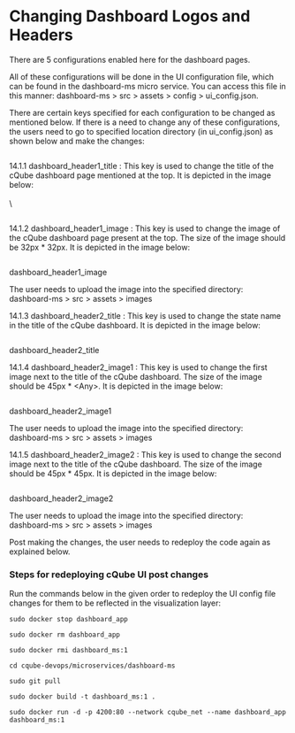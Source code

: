 # Changing Dashboard Logos and Headers

There are 5 configurations enabled here for the dashboard pages.

All of these configurations will be done in the UI configuration file, which can be found in the dashboard-ms micro service. You can access this file in this manner: dashboard-ms > src > assets > config > ui\_config.json.

There are certain keys specified for each configuration to be changed as mentioned below. If there is a need to change any of these configurations, the users need to go to specified location directory (in ui\_config.json) as shown below and make the changes:

<figure><img src="https://lh3.googleusercontent.com/_gYxo1u9p6K9Uj-ZH5m6Z_r-ce8LqQKxNwfcNvEV3Mtzi_ZtKXpm2aPnCX8_hLdzs9xefdA0oHXMCK3GzswVFbyBURAAKloZrIKCqOSYz4e4bc3EO0Y2fhoMsL6pRgBnkW7QBHcdNvs2mUzWTiq2xHI" alt=""><figcaption></figcaption></figure>

14.1.1 dashboard\_header1\_title : This key is used to change the title of the cQube dashboard page mentioned at the top. It is depicted in the image below:\
\
\


<figure><img src="https://lh3.googleusercontent.com/nu_iNLhRlzTrs-y-J68fA58q70F7QKCp_xYx82n6F58mVd8uHd6aEWVVma1O-F8k2ZBxSCq35mqDyTf3HGrcr_UJgBaKNv2tdDjLDW6DAnVSBKVlmEDhY_nxJtL74yw0O_wpiJDvozDeuMjR6EihUII" alt=""><figcaption></figcaption></figure>

14.1.2 dashboard\_header1\_image : This key is used to change the image of the cQube dashboard page present at the top. The size of the image should be 32px \* 32px. It is depicted in the image below:

<figure><img src="https://lh6.googleusercontent.com/k3bBGSRqUENx7BamyiI34iyzPqEozqlBSmR6OaQz-trP-uHXi-uEe3Sv6EmzVQCHtzuJCV5TcJC-g8CuUXR89IT2EYcsVce1PkQnEyF8lJx7J6jNcqiCAxXKtjnGp6i6xKzriC-ki3eHXXAI3gUVG88" alt=""><figcaption></figcaption></figure>

dashboard\_header1\_image

The user needs to upload the image into the specified directory: dashboard-ms > src > assets > images

14.1.3 dashboard\_header2\_title : This key is used to change the state name in the title of the cQube dashboard. It is depicted in the image below:

<figure><img src="https://lh5.googleusercontent.com/tY6b_hG_faCC3BpzMCeMk3alzSWg12lJ4ULJWGUA3G2exIAdbpR9uxYoMAL6MuiK3Gkp2w-q7Y1T1I-A0-lwkJlSnY-n1X8JBokhzo_QuWZUUMkRsCy8jCGw5TNt36udpe87yp8bBvi3HZcDowWLLY8" alt=""><figcaption></figcaption></figure>

dashboard\_header2\_title

14.1.4 dashboard\_header2\_image1 : This key is used to change the first image next to the title of the cQube dashboard. The size of the image should be 45px \* \<Any>. It is depicted in the image below:

<figure><img src="https://lh4.googleusercontent.com/PQhJ47xNC8u-QGEdxcy6k6bmoR_L5-dXqPMxj0RoqWPiIO-NeYORCSjwP_IpnmfRwLPU_ElfPvunglLY452vMsZAYZidEJ3jYTCI04KF-B1jAY2Ln66IicbwIMbaIdX2-BkEDepIjvpPhh1JoeS206E" alt=""><figcaption></figcaption></figure>

dashboard\_header2\_image1

The user needs to upload the image into the specified directory: dashboard-ms > src > assets > images

14.1.5 dashboard\_header2\_image2 : This key is used to change the second image next to the title of the cQube dashboard. The size of the image should be 45px \* 45px. It is depicted in the image below:

<figure><img src="https://lh3.googleusercontent.com/KCElwHVWXGDPGPoJypbnv_R2_GKmHdEHyhlv9pOict0OdtwIHraja0XgowlDEh_M3LtjKic2JxFsQWpZ1Ilm5flO1-A3H7Caw-LUxI_EuOAGsNUN7Ukt8vtXjr7lsZGmM6EvLr_kGebFgtBqsdzLrLo" alt=""><figcaption></figcaption></figure>

dashboard\_header2\_image2

The user needs to upload the image into the specified directory: dashboard-ms > src > assets > images

Post making the changes, the user needs to redeploy the code again as explained below.



### Steps for redeploying cQube UI post changes

Run the commands below in the given order to redeploy the UI config file changes for them to be reflected in the visualization layer:

`sudo docker stop dashboard_app`

`sudo docker rm dashboard_app`

`sudo docker rmi dashboard_ms:1`

`cd cqube-devops/microservices/dashboard-ms`

`sudo git pull`&#x20;

`sudo docker build -t dashboard_ms:1 .`

`sudo docker run -d -p 4200:80 --network cqube_net --name dashboard_app dashboard_ms:1`
